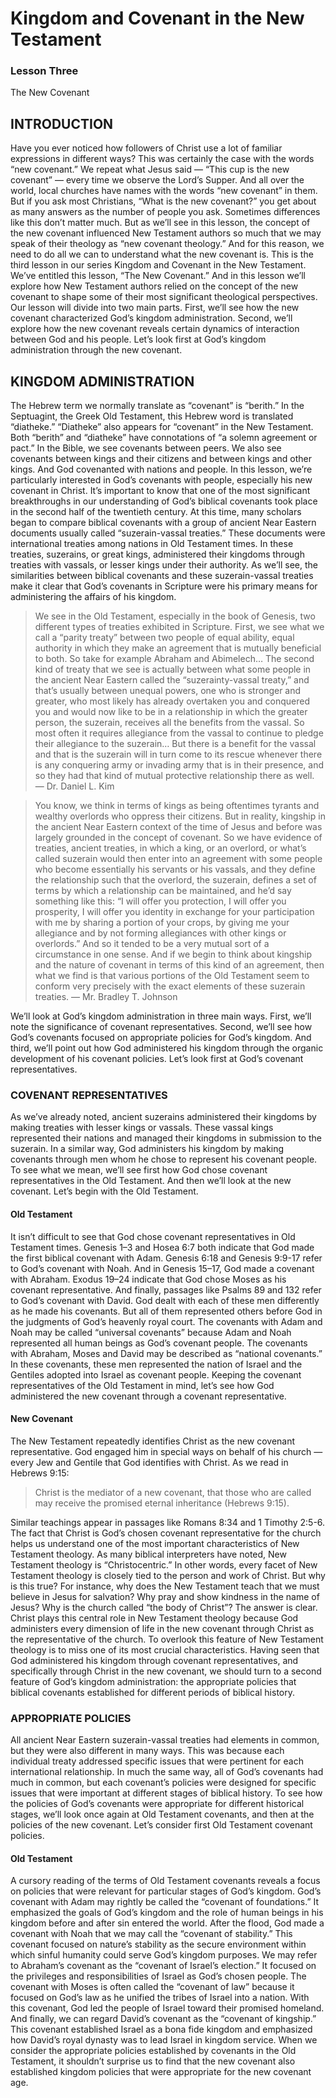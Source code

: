 # Kingdom and Covenant in the New Testament
### Lesson Three
The New Covenant
## INTRODUCTION

Have you ever noticed how followers of Christ use a lot of familiar expressions in different ways? This was certainly the case with the words “new covenant.” We repeat what Jesus said — “This cup is the new covenant” — every time we observe the Lord’s Supper. And all over the world, local churches have names with the words “new covenant” in them. But if you ask most Christians, “What is the new covenant?” you get about as many answers as the number of people you ask. Sometimes differences like this don’t matter much. But as we’ll see in this lesson, the concept of the new covenant influenced New Testament authors so much that we may speak of their theology as “new covenant theology.” And for this reason, we need to do all we can to understand what the new covenant is. 
This is the third lesson in our series Kingdom and Covenant in the New Testament. We’ve entitled this lesson, “The New Covenant.” And in this lesson we’ll explore how New Testament authors relied on the concept of the new covenant to shape some of their most significant theological perspectives. 
Our lesson will divide into two main parts. First, we’ll see how the new covenant characterized God’s kingdom administration. Second, we’ll explore how the new covenant reveals certain dynamics of interaction between God and his people. Let’s look first at God’s kingdom administration through the new covenant. 

## KINGDOM ADMINISTRATION

The Hebrew term we normally translate as “covenant” is “berith.” In the Septuagint, the Greek Old Testament, this Hebrew word is translated “diatheke.” “Diatheke” also appears for “covenant” in the New Testament. Both “berith” and “diatheke” have connotations of “a solemn agreement or pact.” In the Bible, we see covenants between peers. We also see covenants between kings and their citizens and between kings and other kings. And God covenanted with nations and people. In this lesson, we’re particularly interested in God’s covenants with people, especially his new covenant in Christ.
It’s important to know that one of the most significant breakthroughs in our understanding of God’s biblical covenants took place in the second half of the twentieth century. At this time, many scholars began to compare biblical covenants with a group of ancient Near Eastern documents usually called “suzerain-vassal treaties.” These documents were international treaties among nations in Old Testament times. In these treaties, suzerains, or great kings, administered their kingdoms through treaties with vassals, or lesser kings under their authority. As we’ll see, the similarities between biblical covenants and these suzerain-vassal treaties make it clear that God’s covenants in Scripture were his primary means for administering the affairs of his kingdom.

> We see in the Old Testament, especially in the book of Genesis, two different types of treaties exhibited in Scripture. First, we see what we call a “parity treaty” between two people of equal ability, equal authority in which they make an agreement that is mutually beneficial to both. So take for example Abraham and Abimelech… The second kind of treaty that we see is actually between what some people in the ancient Near Eastern called the “suzerainty-vassal treaty,” and that’s usually between unequal powers, one who is stronger and greater, who most likely has already overtaken you and conquered you and would now like to be in a relationship in which the greater person, the suzerain, receives all the benefits from the vassal. So most often it requires allegiance from the vassal to continue to pledge their allegiance to the suzerain… But there is a benefit for the vassal and that is the suzerain will in turn come to its rescue whenever there is any conquering army or invading army that is in their presence, and so they had that kind of mutual protective relationship there as well.
— Dr. Daniel L. Kim

> You know, we think in terms of kings as being oftentimes tyrants and wealthy overlords who oppress their citizens. But in reality, kingship in the ancient Near Eastern context of the time of Jesus and before was largely grounded in the concept of covenant. So we have evidence of treaties, ancient treaties, in which a king, or an overlord, or what’s called suzerain would then enter into an agreement with some people who become essentially his servants or his vassals, and they define the relationship such that the overlord, the suzerain, defines a set of terms by which a relationship can be maintained, and he’d say something like this: “I will offer you protection, I will offer you prosperity, I will offer you identity in exchange for your participation with me by sharing a portion of your crops, by giving me your allegiance and by not forming allegiances with other kings or overlords.” And so it tended to be a very mutual sort of a circumstance in one sense. And if we begin to think about kingship and the nature of covenant in terms of this kind of an agreement, then what we find is that various portions of the Old Testament seem to conform very precisely with the exact elements of these suzerain treaties.
— Mr. Bradley T. Johnson

We’ll look at God’s kingdom administration in three main ways. First, we’ll note the significance of covenant representatives. Second, we’ll see how God’s covenants focused on appropriate policies for God’s kingdom. And third, we’ll point out how God administered his kingdom through the organic development of his covenant policies. Let’s look first at God’s covenant representatives.

### COVENANT REPRESENTATIVES

As we’ve already noted, ancient suzerains administered their kingdoms by making treaties with lesser kings or vassals. These vassal kings represented their nations and managed their kingdoms in submission to the suzerain. In a similar way, God administers his kingdom by making covenants through men whom he chose to represent his covenant people. 
To see what we mean, we’ll see first how God chose covenant representatives in the Old Testament. And then we’ll look at the new covenant. Let’s begin with the Old Testament. 

#### Old Testament

It isn’t difficult to see that God chose covenant representatives in Old Testament times. Genesis 1–3 and Hosea 6:7 both indicate that God made the first biblical covenant with Adam. Genesis 6:18 and Genesis 9:9-17 refer to God’s covenant with Noah. And in Genesis 15–17, God made a covenant with Abraham. Exodus 19–24 indicate that God chose Moses as his covenant representative. And finally, passages like Psalms 89 and 132 refer to God’s covenant with David. 
God dealt with each of these men differently as he made his covenants. But all of them represented others before God in the judgments of God’s heavenly royal court. The covenants with Adam and Noah may be called “universal covenants” because Adam and Noah represented all human beings as God’s covenant people. The covenants with Abraham, Moses and David may be described as “national covenants.” In these covenants, these men represented the nation of Israel and the Gentiles adopted into Israel as covenant people.
Keeping the covenant representatives of the Old Testament in mind, let’s see how God administered the new covenant through a covenant representative. 

#### New Covenant

The New Testament repeatedly identifies Christ as the new covenant representative. God engaged him in special ways on behalf of his church — every Jew and Gentile that God identifies with Christ. As we read in Hebrews 9:15:

> Christ is the mediator of a new covenant, that those who are called may receive the promised eternal inheritance (Hebrews 9:15).

Similar teachings appear in passages like Romans 8:34 and 1 Timothy 2:5-6. 
The fact that Christ is God’s chosen covenant representative for the church helps us understand one of the most important characteristics of New Testament theology. As many biblical interpreters have noted, New Testament theology is “Christocentric.” In other words, every facet of New Testament theology is closely tied to the person and work of Christ. But why is this true? For instance, why does the New Testament teach that we must believe in Jesus for salvation? Why pray and show kindness in the name of Jesus? Why is the church called “the body of Christ”? The answer is clear. Christ plays this central role in New Testament theology because God administers every dimension of life in the new covenant through Christ as the representative of the church. To overlook this feature of New Testament theology is to miss one of its most crucial characteristics. 
Having seen that God administered his kingdom through covenant representatives, and specifically through Christ in the new covenant, we should turn to a second feature of God’s kingdom administration: the appropriate policies that biblical covenants established for different periods of biblical history. 

### APPROPRIATE POLICIES

All ancient Near Eastern suzerain-vassal treaties had elements in common, but they were also different in many ways. This was because each individual treaty addressed specific issues that were pertinent for each international relationship. In much the same way, all of God’s covenants had much in common, but each covenant’s policies were designed for specific issues that were important at different stages of biblical history. 
To see how the policies of God’s covenants were appropriate for different historical stages, we’ll look once again at Old Testament covenants, and then at the policies of the new covenant. Let’s consider first Old Testament covenant policies. 

#### Old Testament

A cursory reading of the terms of Old Testament covenants reveals a focus on policies that were relevant for particular stages of God’s kingdom.
God’s covenant with Adam may rightly be called the “covenant of foundations.” It emphasized the goals of God’s kingdom and the role of human beings in his kingdom before and after sin entered the world. 
After the flood, God made a covenant with Noah that we may call the “covenant of stability.” This covenant focused on nature’s stability as the secure environment within which sinful humanity could serve God’s kingdom purposes.
We may refer to Abraham’s covenant as the “covenant of Israel’s election.” It focused on the privileges and responsibilities of Israel as God’s chosen people. 
The covenant with Moses is often called the “covenant of law” because it focused on God’s law as he unified the tribes of Israel into a nation. With this covenant, God led the people of Israel toward their promised homeland. 
And finally, we can regard David’s covenant as the “covenant of kingship.” This covenant established Israel as a bona fide kingdom and emphasized how David’s royal dynasty was to lead Israel in kingdom service. 
When we consider the appropriate policies established by covenants in the Old Testament, it shouldn’t surprise us to find that the new covenant also established kingdom policies that were appropriate for the new covenant age.
